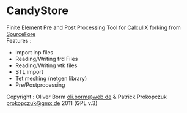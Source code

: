 # CandyStore
Finite Element Pre and Post Processing Tool for CalculiX forking from [SourceFore](https://sourceforge.net/projects/candystore/)\
Features :
- Import inp files
- Reading/Writing frd Files
- Reading/Writing vtk files
- STL import
- Tet meshing (netgen library)
- Pre/Postprocessing 

Copyright : Oliver Borm <oli.borm@web.de> & Patrick Prokopczuk <prokopczuk@gmx.de> 2011 (GPL v.3)

